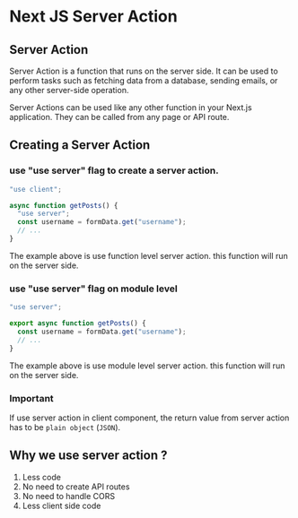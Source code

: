 # Next JS Server Action

## Server Action

Server Action is a function that runs on the server side. It can be used to perform tasks such as fetching data from a database, sending emails, or any other server-side operation.

Server Actions can be used like any other function in your Next.js application. They can be called from any page or API route.

## Creating a Server Action

### use "use server" flag to create a server action.

```js
"use client";

async function getPosts() {
  "use server";
  const username = formData.get("username");
  // ...
}
```

The example above is use function level server action. this function will run on the server side.

### use "use server" flag on module level

```js
"use server";

export async function getPosts() {
  const username = formData.get("username");
  // ...
}
```

The example above is use module level server action. this function will run on the server side.

### Important

If use server action in client component, the return value from server action has to be `plain object` (`JSON`).

## Why we use server action ?

1. Less code
2. No need to create API routes
3. No need to handle CORS
4. Less client side code
